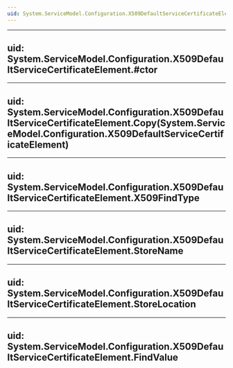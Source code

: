 ```yaml
---
uid: System.ServiceModel.Configuration.X509DefaultServiceCertificateElement
---
```


---
uid: System.ServiceModel.Configuration.X509DefaultServiceCertificateElement.#ctor
---

---
uid: System.ServiceModel.Configuration.X509DefaultServiceCertificateElement.Copy(System.ServiceModel.Configuration.X509DefaultServiceCertificateElement)
---

---
uid: System.ServiceModel.Configuration.X509DefaultServiceCertificateElement.X509FindType
---

---
uid: System.ServiceModel.Configuration.X509DefaultServiceCertificateElement.StoreName
---

---
uid: System.ServiceModel.Configuration.X509DefaultServiceCertificateElement.StoreLocation
---

---
uid: System.ServiceModel.Configuration.X509DefaultServiceCertificateElement.FindValue
---

